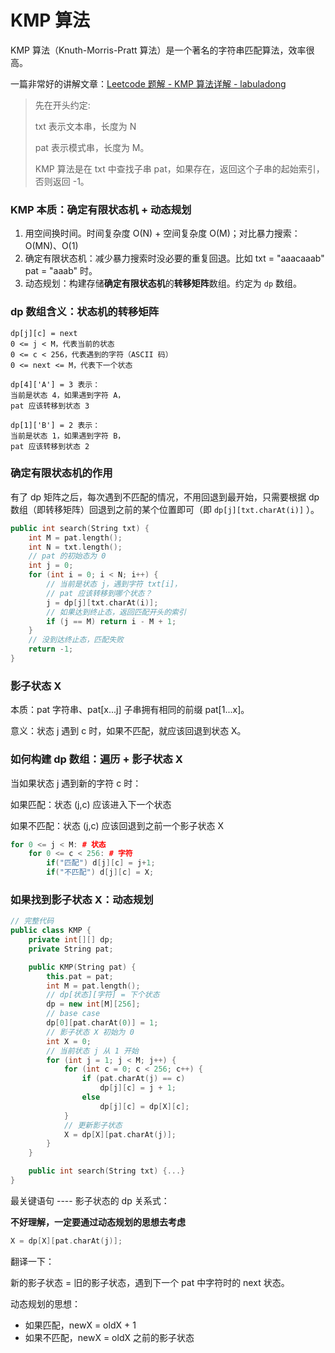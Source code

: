 # KMP 算法



KMP 算法（Knuth-Morris-Pratt 算法）是一个著名的字符串匹配算法，效率很高。



一篇非常好的讲解文章：[Leetcode 题解 - KMP 算法详解 - labuladong](https://leetcode-cn.com/problems/implement-strstr/solution/kmp-suan-fa-xiang-jie-by-labuladong/)



> 先在开头约定:
>
> txt 表示文本串，长度为 N
>
> pat 表示模式串，长度为 M。
>
> KMP 算法是在 txt 中查找子串 pat，如果存在，返回这个子串的起始索引，否则返回 -1。



### KMP 本质：确定有限状态机 + 动态规划

1. 用空间换时间。时间复杂度 O(N) + 空间复杂度 O(M)；对比暴力搜索：O(MN)、O(1)
2. 确定有限状态机：减少暴力搜索时没必要的重复回退。比如 txt = "aaacaaab" pat = "aaab" 时。
3. 动态规划：构建存储**确定有限状态机**的**转移矩阵**数组。约定为 `dp` 数组。



### dp 数组含义：状态机的转移矩阵

```
dp[j][c] = next
0 <= j < M，代表当前的状态
0 <= c < 256，代表遇到的字符（ASCII 码）
0 <= next <= M，代表下一个状态

dp[4]['A'] = 3 表示：
当前是状态 4，如果遇到字符 A，
pat 应该转移到状态 3

dp[1]['B'] = 2 表示：
当前是状态 1，如果遇到字符 B，
pat 应该转移到状态 2
```



### 确定有限状态机的作用

有了 dp 矩阵之后，每次遇到不匹配的情况，不用回退到最开始，只需要根据 dp 数组（即转移矩阵）回退到之前的某个位置即可（即 `dp[j][txt.charAt(i)]` ）。

```c++
public int search(String txt) {
    int M = pat.length();
    int N = txt.length();
    // pat 的初始态为 0
    int j = 0;
    for (int i = 0; i < N; i++) {
        // 当前是状态 j，遇到字符 txt[i]，
        // pat 应该转移到哪个状态？
        j = dp[j][txt.charAt(i)];
        // 如果达到终止态，返回匹配开头的索引
        if (j == M) return i - M + 1;
    }
    // 没到达终止态，匹配失败
    return -1;
}
```



### 影子状态 X

本质：pat 字符串、pat[x...j] 子串拥有相同的前缀 pat[1...x]。

意义：状态 j 遇到 c 时，如果不匹配，就应该回退到状态 X。



### 如何构建 dp 数组：遍历 + 影子状态 X

当如果状态 j 遇到新的字符 c 时：

如果匹配：状态 (j,c) 应该进入下一个状态

如果不匹配：状态 (j,c) 应该回退到之前一个影子状态 X

```cpp
for 0 <= j < M: # 状态
    for 0 <= c < 256: # 字符
    	if("匹配") d[j][c] = j+1;
    	if("不匹配") d[j][c] = X;
```



### 如果找到影子状态 X：动态规划

```cpp
// 完整代码
public class KMP {
    private int[][] dp;
    private String pat;

    public KMP(String pat) {
        this.pat = pat;
        int M = pat.length();
        // dp[状态][字符] = 下个状态
        dp = new int[M][256];
        // base case
        dp[0][pat.charAt(0)] = 1;
        // 影子状态 X 初始为 0
        int X = 0;
        // 当前状态 j 从 1 开始
        for (int j = 1; j < M; j++) {
            for (int c = 0; c < 256; c++) {
                if (pat.charAt(j) == c) 
                    dp[j][c] = j + 1;
                else 
                    dp[j][c] = dp[X][c];
            }
            // 更新影子状态
            X = dp[X][pat.charAt(j)];
        }
    }

    public int search(String txt) {...}
}
```

最关键语句 ---- 影子状态的 dp 关系式：

**不好理解，一定要通过动态规划的思想去考虑**

```cpp
X = dp[X][pat.charAt(j)];
```

翻译一下：

新的影子状态 = 旧的影子状态，遇到下一个 pat 中字符时的 next 状态。

动态规划的思想：

- 如果匹配，newX = oldX + 1
- 如果不匹配，newX = oldX 之前的影子状态